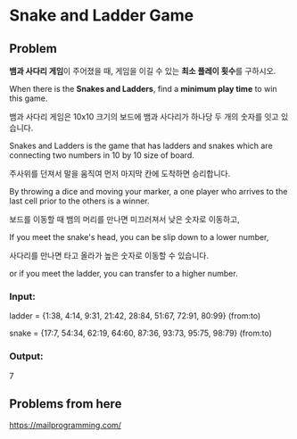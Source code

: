 # Snake and Ladder Game

## Problem  

**뱀과 사다리 게임**이 주어졌을 때, 게임을 이길 수 있는 **최소 플레이 횟수**를 구하시오.

When there is the **Snakes and Ladders**, find a **minimum play time** to win this game.

뱀과 사다리 게임은 10x10 크기의 보드에 뱀과 사다리가 하나당 두 개의 숫자를 잇고 있습니다.

Snakes and Ladders is the game that has ladders and snakes which are connecting two numbers in 10 by 10 size of board.

주사위를 던져서 말을 움직여 먼저 마지막 칸에 도착하면 승리합니다.

By throwing a dice and moving your marker, a one player who arrives to the last cell prior to the others is a winner.

보드를 이동할 때 뱀의 머리를 만나면 미끄러져서 낮은 숫자로 이동하고,

If you meet the snake's head, you can be slip down to a lower number,

사다리를 만나면 타고 올라가 높은 숫자로 이동할 수 있습니다.

or if you meet the ladder, you can transfer to a higher number.

### Input:  
  
ladder = {1:38, 4:14, 9:31, 21:42, 28:84, 51:67, 72:91, 80:99} (from:to)

snake = {17:7, 54:34, 62:19, 64:60, 87:36, 93:73, 95:75, 98:79} (from:to)

### Output:  
 
7
 
## Problems from here
https://mailprogramming.com/ 
